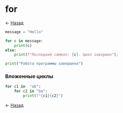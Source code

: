 # for

← [Назад][back]

```python
message = "Hello"

for c in message:
    print(c)
else:
    print(f"Последний символ: {c}. Цикл завершен");

print("Работа программы завершена")
```

### Вложенные циклы

```python
for c1 in  "ab":
    for c2 in "ba":
        print(f"{c1}{c2}")
```

← [Назад][back]

[back]: <.> "Назад к оглавлению"